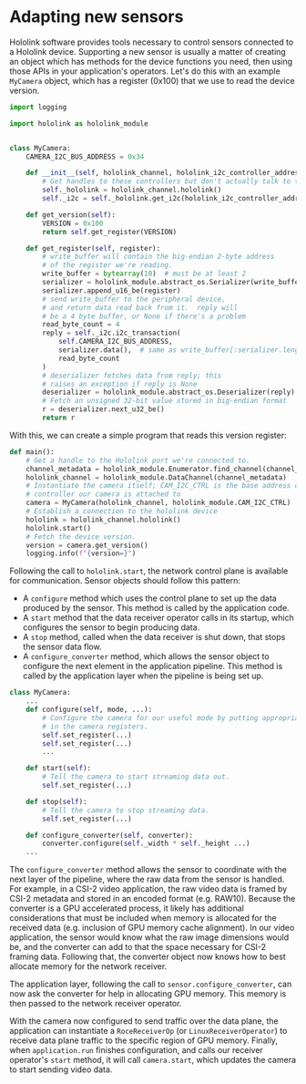 # Adapting new sensors

Hololink software provides tools necessary to control sensors connected to a Hololink
device. Supporting a new sensor is usually a matter of creating an object which has
methods for the device functions you need, then using those APIs in your application's
operators. Let's do this with an example `MyCamera` object, which has a register (0x100)
that we use to read the device version.

```python
import logging

import hololink as hololink_module


class MyCamera:
    CAMERA_I2C_BUS_ADDRESS = 0x34

    def __init__(self, hololink_channel, hololink_i2c_controller_address):
        # Get handles to these controllers but don't actually talk to them yet
        self._hololink = hololink_channel.hololink()
        self._i2c = self._hololink.get_i2c(hololink_i2c_controller_address)

    def get_version(self):
        VERSION = 0x100
        return self.get_register(VERSION)

    def get_register(self, register):
        # write_buffer will contain the big-endian 2-byte address
        # of the register we're reading.
        write_buffer = bytearray(10)  # must be at least 2
        serializer = hololink_module.abstract_os.Serializer(write_buffer)
        serializer.append_u16_be(register)
        # send write_buffer to the peripheral device,
        # and return data read back from it.  reply will
        # be a 4 byte buffer, or None if there's a problem
        read_byte_count = 4
        reply = self._i2c.i2c_transaction(
            self.CAMERA_I2C_BUS_ADDRESS,
            serializer.data(),  # same as write_buffer[:serializer.length()]
            read_byte_count
        )
        # deserializer fetches data from reply; this
        # raises an exception if reply is None
        deserializer = hololink_module.abstract_os.Deserializer(reply)
        # Fetch an unsigned 32-bit value stored in big-endian format
        r = deserializer.next_u32_be()
        return r
```

With this, we can create a simple program that reads this version register:

```python
def main():
    # Get a handle to the Hololink port we're connected to.
    channel_metadata = hololink_module.Enumerator.find_channel(channel_ip="192.168.0.2")
    hololink_channel = hololink_module.DataChannel(channel_metadata)
    # Instantiate the camera itself; CAM_I2C_CTRL is the base address of the I2C
    # controller our camera is attached to
    camera = MyCamera(hololink_channel, hololink_module.CAM_I2C_CTRL)
    # Establish a connection to the hololink device
    hololink = hololink_channel.hololink()
    hololink.start()
    # Fetch the device version.
    version = camera.get_version()
    logging.info(f"{version=}")
```

Following the call to `hololink.start`, the network control plane is available for
communication. Sensor objects should follow this pattern:

- A `configure` method which uses the control plane to set up the data produced by the
  sensor. This method is called by the application code.
- A `start` method that the data receiver operator calls in its startup, which
  configures the sensor to begin producing data.
- A `stop` method, called when the data receiver is shut down, that stops the sensor
  data flow.
- A `configure_converter` method, which allows the sensor object to configure the next
  element in the application pipeline. This method is called by the application layer
  when the pipeline is being set up.

```python
class MyCamera:
    ...
    def configure(self, mode, ...):
        # Configure the camera for our useful mode by putting appropriate values
        # in the camera registers.
        self.set_register(...)
        self.set_register(...)
        ...

    def start(self):
        # Tell the camera to start streaming data out.
        self.set_register(...)

    def stop(self):
        # Tell the camera to stop streaming data.
        self.set_register(...)

    def configure_converter(self, converter):
        converter.configure(self._width * self._height ...)
    ...
```

The `configure_converter` method allows the sensor to coordinate with the next layer of
the pipeline, where the raw data from the sensor is handled. For example, in a CSI-2
video application, the raw video data is framed by CSI-2 metadata and stored in an
encoded format (e.g. RAW10). Because the converter is a GPU accelerated process, it
likely has additional considerations that must be included when memory is allocated for
the received data (e.g. inclusion of GPU memory cache alignment). In our video
application, the sensor would know what the raw image dimensions would be, and the
converter can add to that the space necessary for CSI-2 framing data. Following that,
the converter object now knows how to best allocate memory for the network receiver.

The application layer, following the call to `sensor.configure_converter`, can now ask
the converter for help in allocating GPU memory. This memory is then passed to the
network receiver operator.

With the camera now configured to send traffic over the data plane, the application can
instantiate a `RoceReceiverOp` (or `LinuxReceiverOperator`) to receive data plane
traffic to the specific region of GPU memory. Finally, when `application.run` finishes
configuration, and calls our receiver operator's `start` method, it will call
`camera.start`, which updates the camera to start sending video data.
